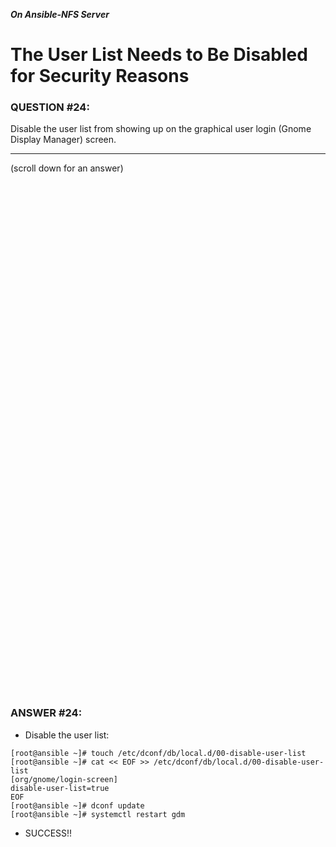 ***On Ansible-NFS Server***

# The User List Needs to Be Disabled for Security Reasons

### QUESTION #24:
Disable the user list from showing up on the graphical user login (Gnome Display Manager) screen.

***
(scroll down for an answer)

<br/><br/><br/><br/><br/><br/><br/><br/><br/><br/><br/><br/><br/><br/><br/><br/><br/><br/><br/><br/><br/><br/><br/><br/>
<br/><br/><br/><br/><br/><br/><br/><br/><br/><br/><br/><br/><br/><br/><br/><br/><br/><br/><br/><br/><br/><br/><br/><br/>

### ANSWER #24:

* Disable the user list:
```
[root@ansible ~]# touch /etc/dconf/db/local.d/00-disable-user-list
[root@ansible ~]# cat << EOF >> /etc/dconf/db/local.d/00-disable-user-list
[org/gnome/login-screen]
disable-user-list=true
EOF
[root@ansible ~]# dconf update
[root@ansible ~]# systemctl restart gdm
```

* SUCCESS!!

